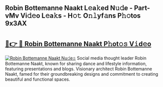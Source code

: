 ## Robin Bottemanne Naakt L𝚎a𝚔ed N𝚞𝚍e - Part-vMv Vi𝚍𝚎o L𝚎a𝚔s - H𝚘𝚝 O𝚗𝚕yf𝚊ns P𝚑𝚘tos 9x3AX

# <h2><a href="http://kf89431.oniu.top/?m=Robin+Bottemanne+Naakt">🔗👉 🔴 Robin Bottemanne Naakt P𝚑ot𝚘𝚜 V𝚒d𝚎o</a></h2>

[![Robin Bottemanne Naakt Nu𝚍e𝚜](https://i.imgur.com/0qMVB7G.gif)](http://kf89431.oniu.top/?m=Robin+Bottemanne+Naakt)
Social media thought leader Robin Bottemanne Naakt, known for sharing dance and lifestyle information, featuring presentations and blogs. Visionary architect Robin Bottemanne Naakt, famed for their groundbreaking designs and commitment to creating beautiful and functional spaces.  
